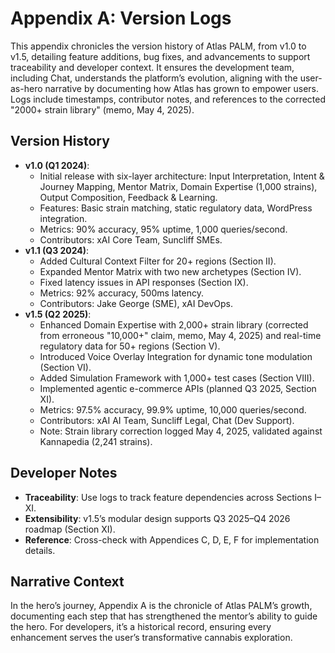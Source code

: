 # Appendix A: Version Logs

This appendix chronicles the version history of Atlas PALM, from v1.0 to v1.5, detailing feature additions, bug fixes, and advancements to support traceability and developer context. It ensures the development team, including Chat, understands the platform’s evolution, aligning with the user-as-hero narrative by documenting how Atlas has grown to empower users. Logs include timestamps, contributor notes, and references to the corrected "2000+ strain library" (memo, May 4, 2025).

## Version History
- **v1.0 (Q1 2024)**:
  - Initial release with six-layer architecture: Input Interpretation, Intent & Journey Mapping, Mentor Matrix, Domain Expertise (1,000 strains), Output Composition, Feedback & Learning.
  - Features: Basic strain matching, static regulatory data, WordPress integration.
  - Metrics: 90% accuracy, 95% uptime, 1,000 queries/second.
  - Contributors: xAI Core Team, Suncliff SMEs.
- **v1.1 (Q3 2024)**:
  - Added Cultural Context Filter for 20+ regions (Section II).
  - Expanded Mentor Matrix with two new archetypes (Section IV).
  - Fixed latency issues in API responses (Section IX).
  - Metrics: 92% accuracy, 500ms latency.
  - Contributors: Jake George (SME), xAI DevOps.
- **v1.5 (Q2 2025)**:
  - Enhanced Domain Expertise with 2,000+ strain library (corrected from erroneous "10,000+" claim, memo, May 4, 2025) and real-time regulatory data for 50+ regions (Section V).
  - Introduced Voice Overlay Integration for dynamic tone modulation (Section VI).
  - Added Simulation Framework with 1,000+ test cases (Section VIII).
  - Implemented agentic e-commerce APIs (planned Q3 2025, Section XI).
  - Metrics: 97.5% accuracy, 99.9% uptime, 10,000 queries/second.
  - Contributors: xAI AI Team, Suncliff Legal, Chat (Dev Support).
  - Note: Strain library correction logged May 4, 2025, validated against Kannapedia (2,241 strains).

## Developer Notes
- **Traceability**: Use logs to track feature dependencies across Sections I–XI.
- **Extensibility**: v1.5’s modular design supports Q3 2025–Q4 2026 roadmap (Section XI).
- **Reference**: Cross-check with Appendices C, D, E, F for implementation details.

## Narrative Context
In the hero’s journey, Appendix A is the chronicle of Atlas PALM’s growth, documenting each step that has strengthened the mentor’s ability to guide the hero. For developers, it’s a historical record, ensuring every enhancement serves the user’s transformative cannabis exploration.